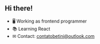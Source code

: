## Hi there!


- 🖥 Working as frontend programmer
- 📚 Learning React
- ✉ Contact: contatobetini@outlook.com
 


